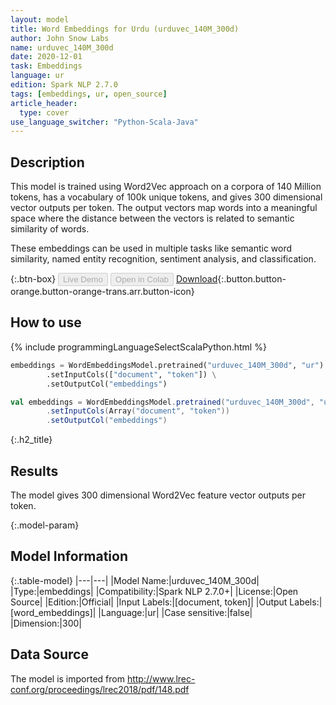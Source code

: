 ```yaml
---
layout: model
title: Word Embeddings for Urdu (urduvec_140M_300d)
author: John Snow Labs
name: urduvec_140M_300d
date: 2020-12-01
task: Embeddings
language: ur
edition: Spark NLP 2.7.0
tags: [embeddings, ur, open_source]
article_header:
  type: cover
use_language_switcher: "Python-Scala-Java"
---
```


## Description

This model is trained using Word2Vec approach on a corpora of 140 Million tokens, has a vocabulary of 100k unique tokens, and gives 300 dimensional vector outputs per token. The output vectors map words into a meaningful space where the distance between the vectors is related to semantic similarity of words.

These embeddings can be used in multiple tasks like semantic word similarity, named entity recognition, sentiment analysis, and classification.

{:.btn-box}
<button class="button button-orange" disabled>Live Demo</button>
<button class="button button-orange" disabled>Open in Colab</button>
[Download](https://s3.amazonaws.com/auxdata.johnsnowlabs.com/public/models/urduvec_140M_300d_ur_2.7.0_2.4_1606810614734.zip){:.button.button-orange.button-orange-trans.arr.button-icon}

## How to use

<div class="tabs-box" markdown="1">
{% include programmingLanguageSelectScalaPython.html %}

```python
embeddings = WordEmbeddingsModel.pretrained("urduvec_140M_300d", "ur") \
        .setInputCols(["document", "token"]) \
        .setOutputCol("embeddings")

```
```scala
val embeddings = WordEmbeddingsModel.pretrained("urduvec_140M_300d", "ur")
        .setInputCols(Array("document", "token"))
        .setOutputCol("embeddings")
```

</div>

{:.h2_title}
## Results
The model gives 300 dimensional Word2Vec feature vector outputs per token.

{:.model-param}
## Model Information

{:.table-model}
|---|---|
|Model Name:|urduvec_140M_300d|
|Type:|embeddings|
|Compatibility:|Spark NLP 2.7.0+|
|License:|Open Source|
|Edition:|Official|
|Input Labels:|[document, token]|
|Output Labels:|[word_embeddings]|
|Language:|ur|
|Case sensitive:|false|
|Dimension:|300|

## Data Source

The model is imported from http://www.lrec-conf.org/proceedings/lrec2018/pdf/148.pdf